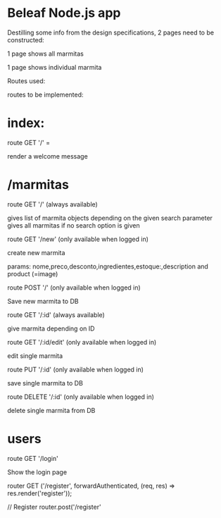 # Beleaf Node.js app

Destilling some info from the design specifications, 2 pages need to be constructed:

1 page shows all marmitas

1 page shows individual marmita

Routes used:


routes to be implemented:

# index:

route GET '/' =

  render a welcome message

# /marmitas

route GET '/' (always available)

  gives list of marmita objects depending on the given search parameter
  gives all marmitas if no search option is given

route GET '/new' (only available when logged in)

  create new marmita

  params:
    nome,preco,desconto,ingredientes,estoque:,description
    and
    product (=image)

route POST '/' (only available when logged in)

  Save new marmita to DB

route GET '/:id' (always available)

  give marmita depending on ID

route GET '/:id/edit' (only available when logged in)

  edit single marmita

route PUT '/:id' (only available when logged in)

  save single marmita to DB

route DELETE '/:id' (only available when logged in)

  delete single marmita from DB

# users

route GET '/login'

  Show the login page

router GET ('/register', forwardAuthenticated, (req, res) => res.render('register'));

// Register
router.post('/register'
